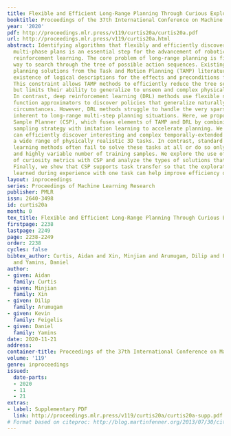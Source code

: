 ```yaml
---
title: Flexible and Efficient Long-Range Planning Through Curious Exploration
booktitle: Proceedings of the 37th International Conference on Machine Learning
year: '2020'
pdf: http://proceedings.mlr.press/v119/curtis20a/curtis20a.pdf
url: http://proceedings.mlr.press/v119/curtis20a.html
abstract: Identifying algorithms that flexibly and efficiently discover temporally-extended
  multi-phase plans is an essential step for the advancement of robotics and model-based
  reinforcement learning. The core problem of long-range planning is finding an efficient
  way to search through the tree of possible action sequences. Existing non-learned
  planning solutions from the Task and Motion Planning (TAMP) literature rely on the
  existence of logical descriptions for the effects and preconditions for actions.
  This constraint allows TAMP methods to efficiently reduce the tree search problem
  but limits their ability to generalize to unseen and complex physical environments.
  In contrast, deep reinforcement learning (DRL) methods use flexible neural-network-based
  function approximators to discover policies that generalize naturally to unseen
  circumstances. However, DRL methods struggle to handle the very sparse reward landscapes
  inherent to long-range multi-step planning situations. Here, we propose the Curious
  Sample Planner (CSP), which fuses elements of TAMP and DRL by combining a curiosity-guided
  sampling strategy with imitation learning to accelerate planning. We show that CSP
  can efficiently discover interesting and complex temporally-extended plans for solving
  a wide range of physically realistic 3D tasks. In contrast, standard planning and
  learning methods often fail to solve these tasks at all or do so only with a huge
  and highly variable number of training samples. We explore the use of a variety
  of curiosity metrics with CSP and analyze the types of solutions that CSP discovers.
  Finally, we show that CSP supports task transfer so that the exploration policies
  learned during experience with one task can help improve efficiency on related tasks.
layout: inproceedings
series: Proceedings of Machine Learning Research
publisher: PMLR
issn: 2640-3498
id: curtis20a
month: 0
tex_title: Flexible and Efficient Long-Range Planning Through Curious Exploration
firstpage: 2238
lastpage: 2249
page: 2238-2249
order: 2238
cycles: false
bibtex_author: Curtis, Aidan and Xin, Minjian and Arumugam, Dilip and Feigelis, Kevin
  and Yamins, Daniel
author:
- given: Aidan
  family: Curtis
- given: Minjian
  family: Xin
- given: Dilip
  family: Arumugam
- given: Kevin
  family: Feigelis
- given: Daniel
  family: Yamins
date: 2020-11-21
address: 
container-title: Proceedings of the 37th International Conference on Machine Learning
volume: '119'
genre: inproceedings
issued:
  date-parts:
  - 2020
  - 11
  - 21
extras:
- label: Supplementary PDF
  link: http://proceedings.mlr.press/v119/curtis20a/curtis20a-supp.pdf
# Format based on citeproc: http://blog.martinfenner.org/2013/07/30/citeproc-yaml-for-bibliographies/
---
```


